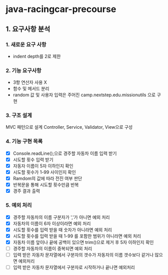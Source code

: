 # java-racingcar-precourse

## 1. 요구사항 분석

### 1. 새로운 요구 사항

- indent depth를 2로 제한

### 2. 기능 요구사항

- 3항 연산자 사용 X
- 함수 및 메서드 분리
- random 값 및 사용자 입력은 주어진 camp.nextstep.edu.missionutils 으로 구현

### 3. 구조 설계

MVC 패턴으로 설계
Controller, Service, Validator, View으로 구성

### 4. 기능 구현 목록

- [x] Console.readLine();으로 경주할 자동차 이름 입력 받기
- [x] 시도할 횟수 입력 받기
- [x] 자동자 이름이 5자 이하인지 확인
- [x] 시도할 횟수가 1-99 사이인지 확인
- [x] Ramdom의 값에 따라 전진 여부 판단
- [x] 반복문을 통해 시도할 횟수만큼 반복
- [x] 경주 결과 출력

### 5. 예외 처리

- [x] 경주할 자동차의 이름 구분자가 ','가 아니면 예외 처리
- [x] 자동차의 이름이 6자 이상이라면 예외 처리
- [x] 시도할 횟수를 입력 받을 때 숫자가 아니라면 예외 처리
- [x] 시도할 횟수를 입력 받을 때 1-99 를 포함한 범위가 아니라면 예외 처리
- [x] 자동차 이름 앞이나 끝에 공백이 있으면 trim()으로 제거 후 5자 이하인지 확인
- [ ] 경주할 자동차의 이름이 중복되면 예외 처리
- [ ] 입력 받은 자동차 문자열에서 구분자의 갯수가 자동자의 이름 갯수보다 같거나 많으면 예외처리
- [ ] 입력 받은 자동차 문자열에서 구분자로 시작하거나 끝나면 예외처리
